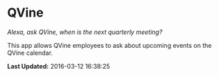 # QVine
*Alexa, ask QVine, when is the next quarterly meeting?*

This app allows QVine employees to ask about upcoming events on the QVine calendar.

**Last Updated:** 2016-03-12 16:38:25